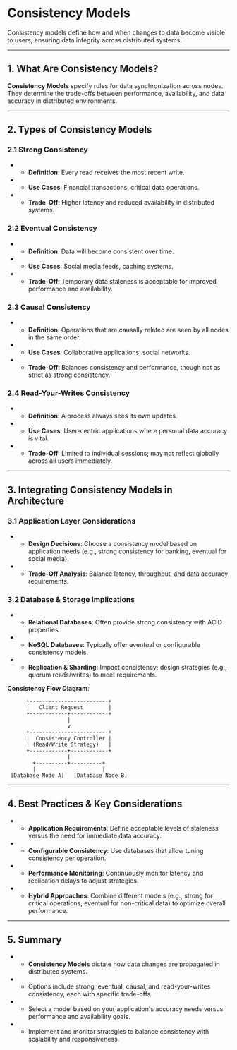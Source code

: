 # Consistency Models

Consistency models define how and when changes to data become visible to users, ensuring data integrity across distributed systems.

* * *

## 1\. What Are Consistency Models?

**Consistency Models** specify rules for data synchronization across nodes. They determine the trade-offs between performance, availability, and data accuracy in distributed environments.

* * *

## 2\. Types of Consistency Models

### 2.1 Strong Consistency

* *   **Definition**: Every read receives the most recent write.
* *   **Use Cases**: Financial transactions, critical data operations.
* *   **Trade-Off**: Higher latency and reduced availability in distributed systems.

### 2.2 Eventual Consistency

* *   **Definition**: Data will become consistent over time.
* *   **Use Cases**: Social media feeds, caching systems.
* *   **Trade-Off**: Temporary data staleness is acceptable for improved performance and availability.

### 2.3 Causal Consistency

* *   **Definition**: Operations that are causally related are seen by all nodes in the same order.
* *   **Use Cases**: Collaborative applications, social networks.
* *   **Trade-Off**: Balances consistency and performance, though not as strict as strong consistency.

### 2.4 Read-Your-Writes Consistency

* *   **Definition**: A process always sees its own updates.
* *   **Use Cases**: User-centric applications where personal data accuracy is vital.
* *   **Trade-Off**: Limited to individual sessions; may not reflect globally across all users immediately.

* * *

## 3\. Integrating Consistency Models in Architecture

### 3.1 Application Layer Considerations

* *   **Design Decisions**: Choose a consistency model based on application needs (e.g., strong consistency for banking, eventual for social media).
* *   **Trade-Off Analysis**: Balance latency, throughput, and data accuracy requirements.

### 3.2 Database & Storage Implications

* *   **Relational Databases**: Often provide strong consistency with ACID properties.
* *   **NoSQL Databases**: Typically offer eventual or configurable consistency models.
* *   **Replication & Sharding**: Impact consistency; design strategies (e.g., quorum reads/writes) to meet requirements.

**Consistency Flow Diagram**:

```text
      +-------------------------+
      |   Client Request        |
      +------------+------------+
                   |
                   v
      +-------------------------+
      |  Consistency Controller |
      | (Read/Write Strategy)   |
      +------------+------------+
                   |
        +----------+----------+
        |                     |
 [Database Node A]   [Database Node B]
```

* * *

## 4\. Best Practices & Key Considerations

* *   **Application Requirements**: Define acceptable levels of staleness versus the need for immediate data accuracy.
* *   **Configurable Consistency**: Use databases that allow tuning consistency per operation.
* *   **Performance Monitoring**: Continuously monitor latency and replication delays to adjust strategies.
* *   **Hybrid Approaches**: Combine different models (e.g., strong for critical operations, eventual for non-critical data) to optimize overall performance.

* * *

## 5\. Summary

* *   **Consistency Models** dictate how data changes are propagated in distributed systems.
* *   Options include strong, eventual, causal, and read-your-writes consistency, each with specific trade-offs.
* *   Select a model based on your application's accuracy needs versus performance and availability goals.
* *   Implement and monitor strategies to balance consistency with scalability and responsiveness.